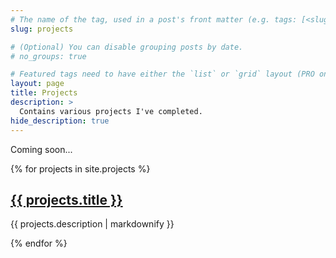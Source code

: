 ```yaml
---
# The name of the tag, used in a post's front matter (e.g. tags: [<slug>]).
slug: projects

# (Optional) You can disable grouping posts by date.
# no_groups: true

# Featured tags need to have either the `list` or `grid` layout (PRO only).
layout: page
title: Projects
description: >
  Contains various projects I've completed.
hide_description: true
---
```

Coming soon...

{% for projects in site.projects %}
  <h2>
    <a href="{{ projects.url }}">
      {{ projects.title }}
    </a>
  </h2>
  <p>{{ projects.description | markdownify }}</p>
{% endfor %}

